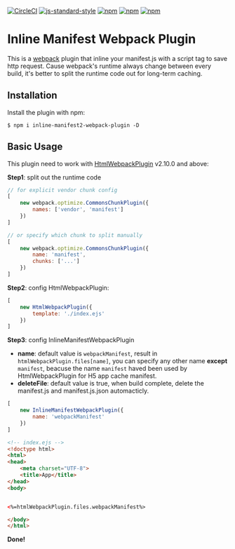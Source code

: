 [![CircleCI](https://circleci.com/gh/szrenwei/inline-manifest-webpack-plugin/tree/master.svg?style=shield)](https://circleci.com/gh/szrenwei/inline-manifest-webpack-plugin/tree/master) [![js-standard-style](https://img.shields.io/badge/code%20style-standard-brightgreen.svg)](http://standardjs.com) [![npm](https://img.shields.io/npm/dt/inline-manifest-webpack-plugin.svg)](https://www.npmjs.com/package/inline-manifest-webpack-plugin)  [![npm](https://img.shields.io/npm/v/inline-manifest-webpack-plugin.svg)](https://www.npmjs.com/package/inline-manifest-webpack-plugin) [![npm](https://img.shields.io/npm/l/inline-manifest-webpack-plugin.svg)](https://www.npmjs.com/package/inline-manifest-webpack-plugin)

Inline Manifest Webpack Plugin
===================

This is a [webpack](http://webpack.github.io/) plugin that inline your manifest.js with a script tag to save http request. Cause webpack's runtime always change between every build, it's better to split the runtime code out for long-term caching.


Installation
------------
Install the plugin with npm:
```shell
$ npm i inline-manifest2-webpack-plugin -D
```

Basic Usage
-----------

This plugin need to work with [HtmlWebpackPlugin](https://www.npmjs.com/package/html-webpack-plugin) v2.10.0 and above:

__Step1__: split out the runtime code
```javascript
// for explicit vendor chunk config
[
	new webpack.optimize.CommonsChunkPlugin({
		names: ['vendor', 'manifest']
	})
]

// or specify which chunk to split manually
[
	new webpack.optimize.CommonsChunkPlugin({
		name: 'manifest',
        chunks: ['...']
	})
]
```
__Step2__: config HtmlWebpackPlugin:
```javascript
[
	new HtmlWebpackPlugin({
		template: './index.ejs'
	})
]
```

__Step3__: config InlineManifestWebpackPlugin
* __name__: default value is `webpackManifest`,  result in `htmlWebpackPlugin.files[name]`, you can specify any other name __except__ `manifest`, beacuse the name `manifest` haved been used by HtmlWebpackPlugin for H5 app cache manifest.
* __deleteFile__: default value is true, when build complete, delete the manifest.js and manifest.js.json automacticly.
```javascript
[
	new InlineManifestWebpackPlugin({
		name: 'webpackManifest'
	})
]
```

```html
<!-- index.ejs -->
<!doctype html>
<html>
<head>
	<meta charset="UTF-8">
	<title>App</title>
</head>
<body>


<%=htmlWebpackPlugin.files.webpackManifest%>

</body>
</html>
```
__Done!__
